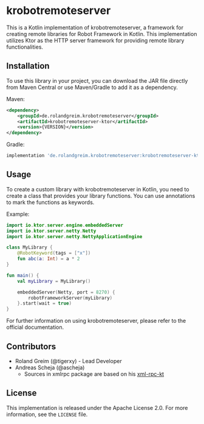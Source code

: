 # krobotremoteserver

This is a Kotlin implementation of krobotremoteserver, a framework for creating remote libraries for Robot Framework in Kotlin. This implementation utilizes Ktor as the HTTP server framework for providing remote library functionalities.

## Installation

To use this library in your project, you can download the JAR file directly from Maven Central or use Maven/Gradle to add it as a dependency.

Maven:

```xml
<dependency>
    <groupId>de.rolandgreim.krobotremoteserver</groupId>
    <artifactId>krobotremoteserver-ktor</artifactId>
    <version>{VERSION}</version>
</dependency>
```

Gradle:

```groovy
implementation 'de.rolandgreim.krobotremoteserver:krobotremoteserver-ktor:{VERSION}'
```

## Usage

To create a custom library with krobotremoteserver in Kotlin, you need to create a class that provides your library functions. You can use annotations to mark the functions as keywords.

Example:

```kotlin
import io.ktor.server.engine.embeddedServer
import io.ktor.server.netty.Netty
import io.ktor.server.netty.NettyApplicationEngine

class MyLibrary {
    @RobotKeyword(tags = ["x"])
    fun abc(a: Int) = a * 2
}

fun main() {
    val myLibrary = MyLibrary()

    embeddedServer(Netty, port = 8270) {
        robotFrameworkServer(myLibrary)
    }.start(wait = true)
}
```

For further information on using krobotremoteserver, please refer to the official documentation.

## Contributors

- Roland Greim (@tigerxy) - Lead Developer
- Andreas Scheja (@ascheja)
    - Sources in xmlrpc package are based on his [xml-rpc-kt](https://github.com/ascheja/xml-rpc-kt)

## License

This implementation is released under the Apache License 2.0. For more information, see the `LICENSE` file.
